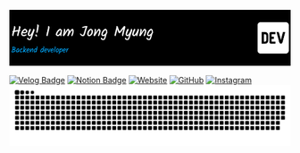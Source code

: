 [![Header](https://github.com/lastname-dev/lastname-dev/blob/main/lastname-dev-header.png?raw=true "Header")](#)

[![Velog Badge](http://img.shields.io/badge/-Velog-20c997?style=for-the-badge)](velog.io/@ch0jm)
[![Notion Badge](https://img.shields.io/badge/Notion-000000?style=for-the-badge&logo=notion&logoColor=white)](https://dapper-banana-971.notion.site/Choi-Jong-Myung-9f42e548824940afa4916d919133b64a?pvs=4)
[![Website](https://img.shields.io/badge/Resume-CCCCCC?style=for-the-badge&logo=About.me&logoColor=black)](https://my.surfit.io/w/440426421)
[![GitHub](https://img.shields.io/badge/GitHub-100000?style=for-the-badge&logo=github&logoColor=white)](https://github.com/lastname-dev)
[![Instagram](https://img.shields.io/badge/Instagram-E4405F?style=for-the-badge&logo=Instagram&logoColor=white)](https://instagram.com/ch0jm)
<img alt="github contribution grid snake animation" src="https://raw.githubusercontent.com/lastname-dev/lastname-dev/output/github-contribution-grid-snake.svg">
